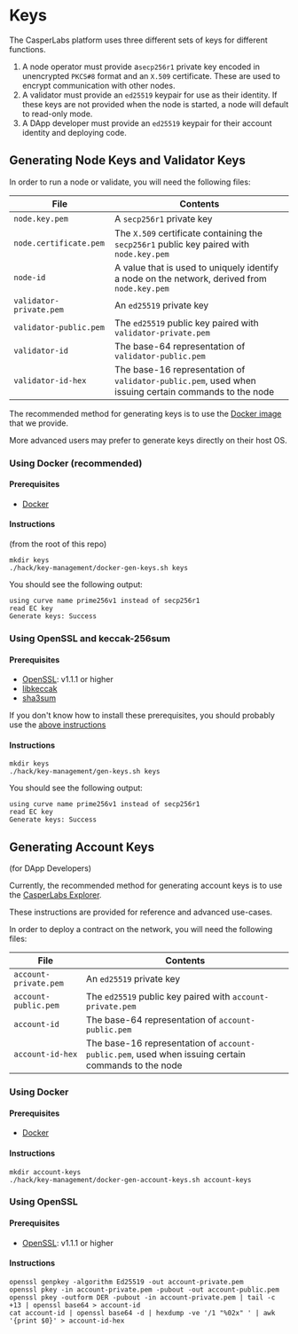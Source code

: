 # Keys

The CasperLabs platform uses three different sets of keys for different functions.

1. A node operator must provide a`secp256r1` private key encoded in unencrypted `PKCS#8` format and an `X.509` certificate.  These are used to encrypt communication with other nodes.
2. A validator must provide an `ed25519` keypair for use as their identity.  If these keys are not provided when the node is started, a node will default to read-only mode.
3. A DApp developer must provide an `ed25519` keypair for their account identity and deploying code.

## Generating Node Keys and Validator Keys

In order to run a node or validate, you will need the following files:

|File                   |Contents                                                                                            |
|-----------------------|----------------------------------------------------------------------------------------------------|
|`node.key.pem`         |A `secp256r1` private key                                                                           |
|`node.certificate.pem` |The `X.509` certificate containing the `secp256r1` public key paired with `node.key.pem`            |
|`node-id`              |A value that is used to uniquely identify a node on the network, derived from `node.key.pem`        |
|`validator-private.pem`|An `ed25519` private key                                                                            |
|`validator-public.pem` |The `ed25519` public key paired with `validator-private.pem`                                        |
|`validator-id`         |The base-64 representation of `validator-public.pem`                                                |
|`validator-id-hex`     |The base-16 representation of `validator-public.pem`, used when issuing certain commands to the node|

The recommended method for generating keys is to use the [Docker image](/hack/key-management/Dockerfile) that we provide.

More advanced users may prefer to generate keys directly on their host OS.

### Using Docker (recommended)

#### Prerequisites
* [Docker](https://docs.docker.com/install/)

#### Instructions

(from the root of this repo)

```
mkdir keys
./hack/key-management/docker-gen-keys.sh keys
```

You should see the following output:

```
using curve name prime256v1 instead of secp256r1
read EC key
Generate keys: Success
```

### Using OpenSSL and keccak-256sum

#### Prerequisites
* [OpenSSL](https://www.openssl.org): v1.1.1 or higher
* [libkeccak](https://github.com/maandree/libkeccak)
* [sha3sum](https://github.com/maandree/sha3sum)

If you don't know how to install these prerequisites, you should probably use the [above instructions](#using-docker)

#### Instructions

```
mkdir keys
./hack/key-management/gen-keys.sh keys
```

You should see the following output:

```
using curve name prime256v1 instead of secp256r1
read EC key
Generate keys: Success
```

## Generating Account Keys

(for DApp Developers)

Currently, the recommended method for generating account keys is to use the [CasperLabs Explorer](https://clarity.casperlabs.io).

These instructions are provided for reference and advanced use-cases.

In order to deploy a contract on the network, you will need the following files:

|File                 |Contents                                                                                          |
|---------------------|--------------------------------------------------------------------------------------------------|
|`account-private.pem`|An `ed25519` private key                                                                          |
|`account-public.pem` |The `ed25519` public key paired with `account-private.pem`                                        |
|`account-id`         |The base-64 representation of `account-public.pem`                                                |
|`account-id-hex`     |The base-16 representation of `account-public.pem`, used when issuing certain commands to the node|

### Using Docker

#### Prerequisites
* [Docker](https://docs.docker.com/install/)

#### Instructions

```
mkdir account-keys
./hack/key-management/docker-gen-account-keys.sh account-keys
```

### Using OpenSSL

#### Prerequisites
* [OpenSSL](https://www.openssl.org): v1.1.1 or higher

#### Instructions

```
openssl genpkey -algorithm Ed25519 -out account-private.pem
openssl pkey -in account-private.pem -pubout -out account-public.pem
openssl pkey -outform DER -pubout -in account-private.pem | tail -c +13 | openssl base64 > account-id
cat account-id | openssl base64 -d | hexdump -ve '/1 "%02x" ' | awk '{print $0}' > account-id-hex
```
